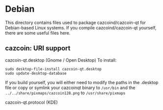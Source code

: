 
Debian
====================
This directory contains files used to package cazcoind/cazcoin-qt
for Debian-based Linux systems. If you compile cazcoind/cazcoin-qt yourself, there are some useful files here.

## cazcoin: URI support ##


cazcoin-qt.desktop  (Gnome / Open Desktop)
To install:

	sudo desktop-file-install cazcoin-qt.desktop
	sudo update-desktop-database

If you build yourself, you will either need to modify the paths in
the .desktop file or copy or symlink your cazcoinqt binary to `/usr/bin`
and the `../../share/pixmaps/cazcoin128.png` to `/usr/share/pixmaps`

cazcoin-qt.protocol (KDE)


